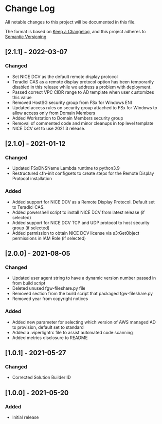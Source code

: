 # Change Log

All notable changes to this project will be documented in this file.

The format is based on [Keep a Changelog](https://keepachangelog.com/en/1.0.0/),
and this project adheres to [Semantic Versioning](https://semver.org/spec/v2.0.0.html).

## [2.1.1] - 2022-03-07

### Changed

- Set NICE DCV as the default remote display protocol
- Teradici CAS as a remote display protocol option has been temporarily disabled in this release while we address a problem with deployment.
- Passed correct VPC CIDR range to AD template when user customizes this value
- Removed HostSG security group from FSx for Windows ENI
- Updated access rules on security group attached to FSx for Windows to allow access only from Domain Members
- Added Workstation to Domain Members security group
- Removal of commented code and minor cleanups in top level template
- NICE DCV set to use 2021.3 release. 

## [2.1.0] - 2021-01-12

### Changed

- Updated FSxDNSName Lambda runtime to python3.9
- Restructured cfn-init configsets to create steps for the Remote Display Protocol installation

### Added

- Added support for NICE DCV as a Remote Display Protocol. Default set to Teradici CAS. 
- Added powershell script to install NICE DCV from latest release (if selected)
- Added support for NICE DCV TCP and UDP protocol to host security group (if selected)
- Added permission to obtain NICE DCV license via s3:GetObject permissions in IAM Role (if selected)

## [2.0.0] - 2021-08-05

### Changed

- Updated user agent string to have a dynamic version number passed in from build script
- Deleted unused fgw-fileshare.py file
- Removed section from the build script that packaged fgw-fileshare.py
- Removed year from copyright notices

### Added

- Added new parameter for selecting which version of AWS managed AD to provision, default set to standard
- Added a .viperlightrc file to assist automated code scanning
- Added metrics disclosure to README


## [1.0.1] - 2021-05-27

### Changed

- Corrected Solution Builder ID

## [1.0.0] - 2021-05-20

### Added

- Initial release
